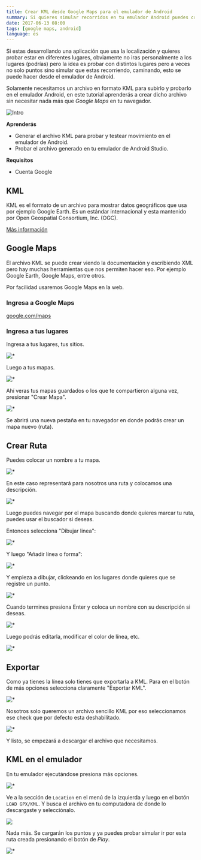 ```yaml
---
title: Crear KML desde Google Maps para el emulador de Android
summary: Si quieres simular recorridos en tu emulador Android puedes crear un archivo KML desde Google Maps.
date: 2017-06-13 08:00
tags: [google maps, android]
language: es
---
```


Si estas desarrollando una aplicación que usa la localización y quieres probar estar en diferentes lugares, obviamente no iras personalmente a los lugares (podrías) pero la idea es probar con distintos lugares pero a veces no solo puntos sino simular que estas recorriendo, caminando, esto se puede hacer desde el emulador de Android.

Solamente necesitamos un archivo en formato KML para subirlo y probarlo en el emulador Android, en este tutorial aprenderás a crear dicho archivo sin necesitar nada más que _Google Maps_ en tu navegador.

![Intro](https://firebasestorage.googleapis.com/v0/b/maksha-41f4f.appspot.com/o/labs%2Fcrear-kml-google-maps-emulador-android%2Femu.png?alt=media&token=9f1078e6-df73-43ee-8f65-5f64a3baa353)

__Aprenderás__

* Generar el archivo KML para probar y testear movimiento en el emulador de Android.
* Probar el archivo generado en tu emulador de Android Studio.

__Requisitos__

* Cuenta Google

## KML

KML es el formato de un archivo para mostrar datos geográficos que usa por ejemplo Google Earth. Es un estándar internacional y esta mantenido por Open Geospatial Consortium, Inc. (OGC).

[Más información](https://developers.google.com/kml/)

## Google Maps

El archivo KML se puede crear viendo la documentación y escribiendo XML pero hay muchas herramientas que nos permiten hacer eso. Por ejemplo Google Earth, Google Maps, entre otros.

Por facilidad usaremos Google Maps en la web.

### Ingresa a Google Maps

[google.com/maps](https://www.google.com/maps/)

### Ingresa a tus lugares

Ingresa a tus lugares, tus sitios.

![*](https://firebasestorage.googleapis.com/v0/b/maksha-41f4f.appspot.com/o/labs%2Fcrear-kml-google-maps-emulador-android%2Fmaps.png?alt=media&token=c86c2baf-7c64-45aa-935f-7ebbd2efc6d1)

Luego a tus mapas.

![*](https://firebasestorage.googleapis.com/v0/b/maksha-41f4f.appspot.com/o/labs%2Fcrear-kml-google-maps-emulador-android%2Fmaps2.png?alt=media&token=bd8014fd-778c-48de-ac92-4a86f69aea85)

Ahí veras tus mapas guardados o los que te compartieron alguna vez, presionar "Crear Mapa".

![*](https://firebasestorage.googleapis.com/v0/b/maksha-41f4f.appspot.com/o/labs%2Fcrear-kml-google-maps-emulador-android%2Fmaps3.png?alt=media&token=5eb9e33c-f33d-4e96-9e17-566a922753f9)

Se abrirá una nueva pestaña en tu navegador en donde podrás crear un mapa nuevo (ruta).

## Crear Ruta

Puedes colocar un nombre a tu mapa.

![*](https://firebasestorage.googleapis.com/v0/b/maksha-41f4f.appspot.com/o/labs%2Fcrear-kml-google-maps-emulador-android%2Fcrear1.png?alt=media&token=36b8eb6f-795a-4183-825a-bf894ff4078a)

En este caso representará para nosotros una ruta y colocamos una descripción.

![*](https://firebasestorage.googleapis.com/v0/b/maksha-41f4f.appspot.com/o/labs%2Fcrear-kml-google-maps-emulador-android%2Fcrear2.png?alt=media&token=94348cdf-9845-4aad-ab51-e20d9bb7df72)

Luego puedes navegar por el mapa buscando donde quieres marcar tu ruta, puedes usar el buscador si deseas.

Entonces selecciona "Dibujar linea":

![*](https://firebasestorage.googleapis.com/v0/b/maksha-41f4f.appspot.com/o/labs%2Fcrear-kml-google-maps-emulador-android%2Fcrear3.png?alt=media&token=a44a5b35-a7a5-4190-afaa-e2e50c95984d)

Y luego "Añadir línea o forma":

![*](https://firebasestorage.googleapis.com/v0/b/maksha-41f4f.appspot.com/o/labs%2Fcrear-kml-google-maps-emulador-android%2Fcrear4.png?alt=media&token=eddf9635-3a28-4977-a40d-7144670a894f)

Y empieza a dibujar, clickeando en los lugares donde quieres que se registre un punto.

![*](https://firebasestorage.googleapis.com/v0/b/maksha-41f4f.appspot.com/o/labs%2Fcrear-kml-google-maps-emulador-android%2Fcrear11.png?alt=media&token=222833ae-4d42-443a-811b-5e8c84fc01dc)

Cuando termines presiona Enter y coloca un nombre con su descripción si deseas.

![*](https://firebasestorage.googleapis.com/v0/b/maksha-41f4f.appspot.com/o/labs%2Fcrear-kml-google-maps-emulador-android%2Fcrear12.png?alt=media&token=6d6f09d2-60ab-44cc-929b-6599e9392f18)

Luego podrás editarla, modificar el color de línea, etc.

![*](https://firebasestorage.googleapis.com/v0/b/maksha-41f4f.appspot.com/o/labs%2Fcrear-kml-google-maps-emulador-android%2Fcrear13.png?alt=media&token=3c79792b-1ef7-4a3f-9236-aa4fb70c8040)

## Exportar

Como ya tienes la línea solo tienes que exportarla a KML. Para en el botón de más opciones selecciona claramente "Exportar KML".

![*](https://firebasestorage.googleapis.com/v0/b/maksha-41f4f.appspot.com/o/labs%2Fcrear-kml-google-maps-emulador-android%2Fexpo1.png?alt=media&token=3d417f49-101b-4888-955b-b9c319012b37)

Nosotros solo queremos un archivo sencillo KML por eso seleccionamos ese check que por defecto esta deshabilitado.

![*](https://firebasestorage.googleapis.com/v0/b/maksha-41f4f.appspot.com/o/labs%2Fcrear-kml-google-maps-emulador-android%2Fexpo2.png?alt=media&token=96a274f9-4476-4cfd-8792-9f22bdee7fb4)

Y listo, se empezará a descargar el archivo que necesitamos.

## KML en el emulador

En tu emulador ejecutándose presiona más opciones.

![*](https://firebasestorage.googleapis.com/v0/b/maksha-41f4f.appspot.com/o/labs%2Fcrear-kml-google-maps-emulador-android%2Femu1.png?alt=media&token=aca7ab8b-29f7-4853-a876-cf67775e2e91)

Ve a la sección de `Location` en el menú de la izquierda y luego en el botón `LOAD GPX/KML`. Y busca el archivo en tu computadora de donde lo descargaste y selecciónalo.

![](https://firebasestorage.googleapis.com/v0/b/maksha-41f4f.appspot.com/o/labs%2Fcrear-kml-google-maps-emulador-android%2Femu2.png?alt=media&token=12960267-5cd1-4b56-853c-2b749c25b5f4)

Nada más. Se cargarán los puntos y ya puedes probar simular ir por esta ruta creada presionando el botón de *Play*.

![*](https://firebasestorage.googleapis.com/v0/b/maksha-41f4f.appspot.com/o/labs%2Fcrear-kml-google-maps-emulador-android%2Femu3.png?alt=media&token=6154a4cf-3258-4136-a17f-a073752e8c17)
